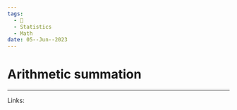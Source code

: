```yaml
---
tags:
  - 🌱
  - Statistics
  - Math
date: 05--Jun--2023
---
```


# Arithmetic summation



---
Links: 